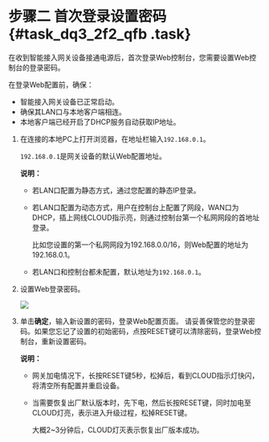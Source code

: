# 步骤二 首次登录设置密码 {#task_dq3_2f2_qfb .task}

在收到智能接入网关设备接通电源后，首次登录Web控制台，您需要设置Web控制台的登录密码。

在登录Web配置前，确保：

-   智能接入网关设备已正常启动。
-   确保其LAN口与本地客户端相连。
-   本地客户端已经开启了DHCP服务自动获取IP地址。

1.  在连接的本地PC上打开浏览器，在地址栏输入`192.168.0.1`。 

    `192.168.0.1`是网关设备的默认Web配置地址。

    **说明：** 

    -   若LAN口配置为静态方式，通过您配置的静态IP登录。
    -   若LAN口配置为动态方式，用户在控制台上配置了网段，WAN口为DHCP，插上网线CLOUD指示亮，则通过控制台第一个私网网段的首地址登录。

        比如您设置的第一个私网网段为192.168.0.0/16，则Web配置的地址为192.168.0.1。

    -   若LAN口和控制台都未配置，默认地址为`192.168.0.1`。
2.  设置Web登录密码。 

    ![](http://static-aliyun-doc.oss-cn-hangzhou.aliyuncs.com/assets/img/40490/155192941821180_zh-CN.png)

3.  单击**确定**，输入新设置的密码，登录Web配置页面。 请妥善保管您的登录密码。如果您忘记了设置的初始密码，点按RESET键可以清除密码，登录Web控制台，重新设置密码。

    **说明：** 

    -   网关加电情况下，长按RESET键5秒，松掉后，看到CLOUD指示灯快闪，将清空所有配置并重启设备。
    -   当需要恢复出厂默认版本时，先下电，然后长按RESET键，同时加电至CLOUD灯亮，表示进入升级过程，松掉RESET键。

        大概2~3分钟后，CLOUD灯灭表示恢复出厂版本成功。


